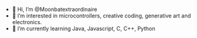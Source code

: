 - 👋 Hi, I’m @Moonbatextraordinaire
- 👀 I’m interested in microcontrollers, creative coding, generative art and electronics. 
- 🌱 I’m currently learning Java, Javascript, C, C++, Python

<!---
Moonbatextraordinaire/Moonbatextraordinaire is a ✨ special ✨ repository because its `README.md` (this file) appears on your GitHub profile.
You can click the Preview link to take a look at your changes.
--->
